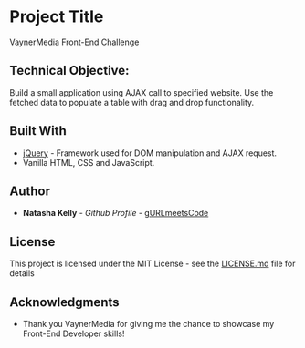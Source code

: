 # Project Title

VaynerMedia Front-End Challenge

## Technical Objective:

Build a small application using AJAX call to specified website. Use the fetched data to populate a table with drag and drop functionality.


## Built With

* [jQuery](https://jquery.com) - Framework used for DOM manipulation and AJAX request.
* Vanilla HTML, CSS and JavaScript.


## Author

* **Natasha Kelly** - *Github Profile* - [gURLmeetsCode](https://github.com/gURLmeetsCode)


## License

This project is licensed under the MIT License - see the [LICENSE.md](LICENSE.md) file for details

## Acknowledgments

* Thank you VaynerMedia for giving me the chance to showcase my Front-End Developer skills!
